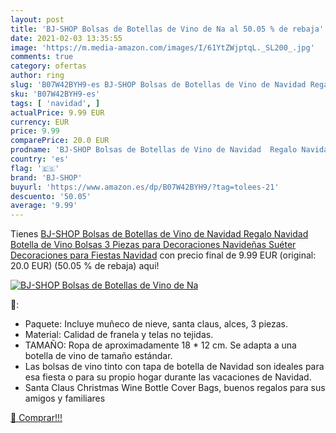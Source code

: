 ```yaml
---
layout: post
title: 'BJ-SHOP Bolsas de Botellas de Vino de Na al 50.05 % de rebaja'
date: 2021-02-03 13:35:55
image: 'https://m.media-amazon.com/images/I/61YtZWjptqL._SL200_.jpg'
comments: true
category: ofertas
author: ring
slug: 'B07W42BYH9-es BJ-SHOP Bolsas de Botellas de Vino de Navidad Regalo...'
sku: 'B07W42BYH9-es'
tags: [ 'navidad', ]
actualPrice: 9.99 EUR
currency: EUR
price: 9.99
comparePrice: 20.0 EUR
prodname: 'BJ-SHOP Bolsas de Botellas de Vino de Navidad  Regalo Navidad Botella de Vino Bolsas 3 Piezas para Decoraciones Navideñas Suéter Decoraciones para Fiestas Navidad'
country: 'es'
flag: '🇪🇸'
brand: 'BJ-SHOP'
buyurl: 'https://www.amazon.es/dp/B07W42BYH9/?tag=tolees-21'
descuento: '50.05'
average: '9.99'
---
```


Tienes [BJ-SHOP Bolsas de Botellas de Vino de Navidad  Regalo Navidad Botella de Vino Bolsas 3 Piezas para Decoraciones Navideñas Suéter Decoraciones para Fiestas Navidad](https://www.amazon.es/dp/B07W42BYH9/?tag=tolees-21) con precio final de  9.99 EUR (original: 20.0 EUR) (50.05 %  de rebaja) aqui!

[![BJ-SHOP Bolsas de Botellas de Vino de Na](https://m.media-amazon.com/images/I/61YtZWjptqL._SL200_.jpg)](https://www.amazon.es/dp/B07W42BYH9/?tag=tolees-21)

🔎:

- Paquete: Incluye muñeco de nieve, santa claus, alces, 3 piezas.
- Material: Calidad de franela y telas no tejidas.
- TAMAÑO: Ropa de aproximadamente 18 * 12 cm. Se adapta a una botella de vino de tamaño estándar.
- Las bolsas de vino tinto con tapa de botella de Navidad son ideales para esa fiesta o para su propio hogar durante las vacaciones de Navidad.
- Santa Claus Christmas Wine Bottle Cover Bags, buenos regalos para sus amigos y familiares

[🛒 Comprar!!!](https://www.amazon.es/dp/B07W42BYH9/?tag=tolees-21)

